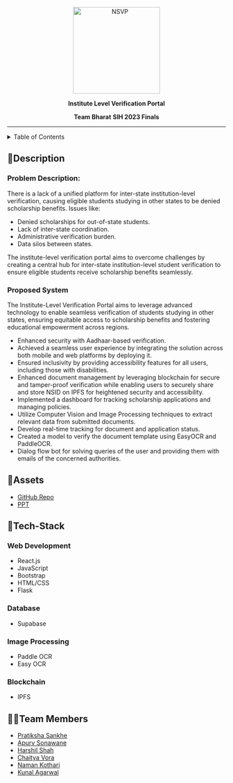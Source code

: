 <p align="center">
  <img src="https://nanonets.com/blog/content/images/2022/06/shutterstock_1785042593.jpg" alt="NSVP" width="200">
</p>

<p align="center">
  <b>Institute Level Verification Portal</b>
</p>
<p align="center">
  <b>Team Bharat</b>
  <b>SIH 2023 Finals</b>
</p>
<hr>

<details>
<summary>Table of Contents</summary>

- [Description](#description)
- [Assets](#assets)
- [Tech Stack](#tech-stack)
- [Team Members](#team-members)

</details>

## 📝Description

### Problem Description:

There is a lack of a unified platform for inter-state institution-level verification, causing eligible students studying in other states to be denied scholarship benefits. Issues like:
- Denied scholarships for out-of-state students.
- Lack of inter-state coordination.
- Administrative verification burden.
- Data silos between states.

The institute-level verification portal aims to overcome challenges by creating a central hub for inter-state institution-level student verification to ensure eligible students receive scholarship benefits seamlessly.

### Proposed System

The Institute-Level Verification Portal aims to leverage advanced technology to enable seamless verification of students studying in other states, ensuring equitable access to scholarship benefits and fostering educational empowerment across regions.
- Enhanced security with Aadhaar-based verification.
- Achieved a seamless user experience by integrating the solution across both mobile and web platforms by deploying it.
- Ensured inclusivity by providing accessibility features for all users, including those with disabilities.
- Enhanced document management by leveraging blockchain for secure and tamper-proof verification while enabling users to securely share and store NSID on IPFS for heightened security and accessibility.
- Implemented a dashboard for tracking scholarship applications and managing policies.
- Utilize Computer Vision and Image Processing techniques to extract relevant data from submitted documents.
- Develop real-time tracking for document and application status.
- Created a model to verify the document template using EasyOCR and PaddleOCR.
- Dialog flow bot for solving queries of the user and providing them with emails of the concerned authorities.


## 🔗Assets

- [GitHub Repo](https://github.com/psankhe28/sih-finals)
- [PPT](https://www.canva.com/design/DAFwlTQmugY/px7HjM_vJoHzSv3yLdUOsA/view?utm_content=DAFwlTQmugY&utm_campaign=designshare&utm_medium=link&utm_source=publishsharelink)

## 🤖Tech-Stack

### Web Development

- React.js
- JavaScript
- Bootstrap
- HTML/CSS
- Flask

### Database

- Supabase

### Image Processing

- Paddle OCR
- Easy OCR

### Blockchain 

- IPFS

## 👩‍💻Team Members

- [Pratiksha Sankhe](https://github.com/psankhe28)
- [Apurv Sonawane](https://github.com/Apurv428)
- [Harshil Shah](https://github.com/harshilshah99)
- [Chaitya Vora](https://github.com/vorachaitya)
- [Naman Kothari](https://github.com/NamanKothari5)
- [Kunal Agarwal](https://github.com/KunalA18)
